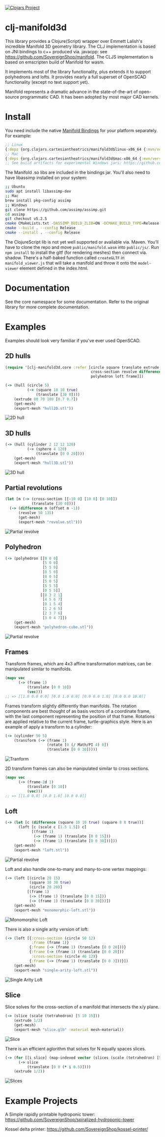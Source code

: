 [![Clojars Project](https://img.shields.io/clojars/v/org.clojars.cartesiantheatrics/clj-manifold3d.svg?include_prereleases)](https://clojars.org/org.clojars.cartesiantheatrics/clj-manifold3d)


# clj-manifold3d

This library provides a Clojure(Script) wrapper over Emmett Lalish's incredible Manifold 3D geometry library. The CLJ implementation is based on JNI bindings to c++ produced via. javacpp: see https://github.com/SovereignShop/manifold. The CLJS implementation is based on emscripten build of Manifold for wasm.

It implements most of the library functionality, plus extends it to support polyhedrons and lofts. It provides nearly a full superset of OpenSCAD functionality (except no text support yet).

Manifold represents a dramatic advance in the state-of-the-art of open-source programmatic CAD. It has been adopted by most major CAD kernels.


# Install

You need include the native [Manifold Bindings](https://github.com/SovereignShop/manifold) for your platform separately. For example:

``` clojure
;; Linux
{:deps {org.clojars.cartesiantheatrics/manifold3d$linux-x86_64 {:mvn/version "1.0.73"}}}
;; Mac
{:deps {org.clojars.cartesiantheatrics/manifold3d$mac-x86_64 {:mvn/version "1.0.73"}}}
;; See build artifacts for experimental Windows jars: https://github.com/SovereignShop/manifold/actions
```

The Manifold .so libs are included in the bindings jar. You'll also need to have libassimp installed on your system:

``` sh
;; Ubuntu
sudo apt install libassimp-dev
;; Mac
brew install pkg-config assimp
;; Windows
git clone https://github.com/assimp/assimp.git
cd assimp
git checkout v5.2.5
cmake CMakeLists.txt -DASSIMP_BUILD_ZLIB=ON -DCMAKE_BUILD_TYPE=Release
cmake --build . --config Release
cmake --install . --config Release
```

The ClojureScript lib is not yet well supported or available via. Maven. You'll have to clone the repo and move `public/manifold.wasm` into `public/js/`. Run `npm install` to install the gltf (for rendering meshes) then connect via. shadow. There's a half-baked function called `createGLTF` in `manifold_viewer.js` that will take a manifold and throw it onto the `model-viewer` element defined in the index.html.

# Documentation

See the core namespace for some documentation. Refer to the original library for more complete documentation. 

# Examples

Examples should look very familiar if you've ever used OpenSCAD.

## 2D hulls

``` clojure
(require '[clj-manifold3d.core :refer [circle square translate extrude get-mesh export-mesh hull
                                       cross-section revolve difference cylinder sphere offset
                                       polyhedron loft frame]])

(-> (hull (circle 5)
          (-> (square 10 10 true)
              (translate [30 0])))
    (extrude 80 70 180 [0.7 0.7])
    (get-mesh)
    (export-mesh "hull2D.stl"))
```

![2D hull](resources/images/2D-hull.png)

## 3D hulls

``` clojure
(-> (hull (cylinder 2 12 12 120)
          (-> (sphere 4 120)
              (translate [0 0 20])))
    (get-mesh)
    (export-mesh "hull3D.stl"))
```

![3D hull](resources/images/3D-hull.png)

## Partial revolutions

``` clojure
(let [m (-> (cross-section [[-10 0] [10 0] [0 10]])
            (translate [30 0]))]
  (-> (difference m (offset m -1))
      (revolve 50 135)
      (get-mesh)
      (export-mesh "revolve.stl")))
```

![Partial revolve](resources/images/revolution.png)

## Polyhedron

``` clojure
(-> (polyhedron [[0 0 0]
                 [5 0 0]
                 [5 5 0]
                 [0 5 0]
                 [0 0 5]
                 [5 0 5]
                 [5 5 5]
                 [0 5 5]]
                [[0 3 2 1]
                 [4 5 6 7]
                 [0 1 5 4]
                 [1 2 6 5]
                 [2 3 7 6]
                 [3 0 4 7]])
    (get-mesh)
    (export-mesh "polyhedron-cube.stl"))
```

![Partial revolve](resources/images/polyhedron.png)


## Frames

Transform frames, which are 4x3 affine transformation matrices, can be manipulated similar to manifolds.


``` clojure
(mapv vec
      (-> (frame 1)
          (translate [0 0 10])
          (vec)))
;; => [[1.0 0.0 0.0] [0.0 1.0 0.0] [0.0 0.0 1.0] [0.0 0.0 10.0]]
```

Frames transform slightly differently than manifolds. The rotation components are best thought of as basis vectors of a coordinate frame, with the last component representing the position of that frame. Rotations are applied relative to the current frame, turtle-graphics style. Here is an example of apply a transform to a cylinder:


``` clojure
(-> (cylinder 50 5)
    (transform (-> (frame 1)
                   (rotate [0 (/ Math/PI 4) 0])
                   (translate [0 0 30]))))
```
![Tranform](resources/images/transform.png)


2D transform frames can also be manipulated similar to cross sections.

``` clojure
(mapv vec
      (-> (frame-2d 1)
          (translate [0 10])
          (vec)))
;; => [[1.0 0.0] [0.0 1.0] [0.0 0.0]]
```


## Loft

``` clojure
(-> (let [c (difference (square 10 10 true) (square 8 8 true))]
      (loft [c (scale c [1.5 1.5]) c]
            [(frame 1)
             (-> (frame 1) (translate [0 0 15]))
             (-> (frame 1) (translate [0 0 30]))]))
    (get-mesh)
    (export-mesh "loft.stl"))
```

![Partial revolve](resources/images/simple-loft.png)

Loft and also handle one-to-many and many-to-one vertex mappings:

``` clojure
(-> (loft [(circle 20 15)
           (square 30 30 true)
           (circle 20 20)]
          [(frame 1)
           (-> (frame 1) (translate [0 0 15]))
           (-> (frame 1) (translate [0 0 30]))])
    (get-mesh)
    (export-mesh "monomorphic-loft.stl"))
```

![Monomorphic Loft](resources/images/monomorphic-loft.png)


There is also a single arity version of loft:

``` clojure
(-> (loft [{:cross-section (circle 50 12)
            :frame (frame 1)}
           {:frame (-> (frame 1) (translate [0 0 20]))}
           {:frame (-> (frame 1) (translate [0 0 20]))
            :cross-section (circle 46 12)}
           {:frame (-> (frame 1) (translate [0 0 3]))}])
    (get-mesh)
    (export-mesh "single-arity-loft.stl"))
```


![Single Arity Loft](resources/images/single-arity-loft.png)

## Slice 

Slice solves for the cross-section of a manifold that intersects the x/y plane.

``` clojure
(-> (slice (scale (tetrahedron) [5 10 15]))
    (extrude 1/2)
    (get-mesh)
    (export-mesh "slice.glb" :material mesh-material))
```

![Slice](resources/images/slice.png)

There is an efficient aglorithm that solves for N equally spaces slices.

``` clojure
(-> (for [[i slice] (map-indexed vector (slices (scale (tetrahedron) [5 10 15]) 5 10 10))]
      (-> slice 
          (translate [0 0 (* i 0.5)])))
    (extrude 1/2))
```

![Slices](resources/images/slices.png)

# Example Projects

A Simple rapidly printable hydroponic tower:
https://github.com/SovereignShop/spiralized-hydroponic-tower

Kossel delta printer:
https://github.com/SovereignShop/kossel-printer/
